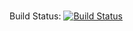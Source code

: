 # <Insert Project Name here>

Build Status: [![Build Status](https://travis-ci.com/80-20-Components/autologout.svg?branch=develop)](https://travis-ci.com/80-20-Components/autologout)
